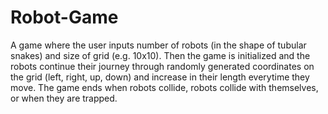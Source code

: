 # Robot-Game

A game where the user inputs number of robots (in the shape of tubular snakes) and size of grid (e.g. 10x10). Then the game is initialized and the robots continue their journey through randomly generated coordinates on the grid (left, right, up, down) and increase in their length everytime they move. The game ends when robots collide, robots collide with themselves, or when they are trapped. 
